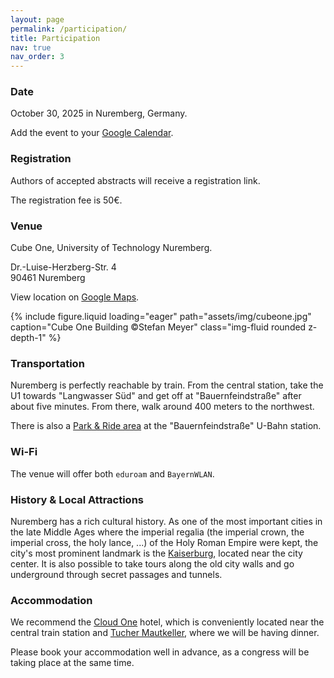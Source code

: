 ```yaml
---
layout: page
permalink: /participation/
title: Participation
nav: true
nav_order: 3
---
```




### Date
October 30, 2025 in Nuremberg, Germany.

Add the event to your [Google Calendar](https://calendar.google.com/calendar/event?action=TEMPLATE&tmeid=MGdwNDg1Zmk0ZzM5cTdqYmdqb3R2aXN1aHUgNzU4NTgwZmE0YTBhMzhiMTZmMjBmMWM5OGYzMTM1Yzc1ZTBkMTM0NWQ2ODczOGI4ZjJiZTFhODYxZDMwYzdhZUBn&tmsrc=758580fa4a0a38b16f20f1c98f3135c75e0d1345d68738b8f2be1a861d30c7ae%40group.calendar.google.com).

### Registration
Authors of accepted abstracts will receive a registration link.

The registration fee is 50€.

### Venue
Cube One, University of Technology Nuremberg.

Dr.-Luise-Herzberg-Str. 4<br>
90461 Nuremberg

View location on [Google Maps](https://maps.app.goo.gl/2ZGJN1bHrmLERDas7).

<div class="w-50">
{% include figure.liquid loading="eager" path="assets/img/cubeone.jpg" caption="Cube One Building ©Stefan Meyer" class="img-fluid rounded z-depth-1" %}
</div>

### Transportation
Nuremberg is perfectly reachable by train.
From the central station, take the U1 towards "Langwasser Süd" and get off at "Bauernfeindstraße" after about five minutes. From there, walk around 400 meters to the northwest.

There is also a [Park & Ride area](https://maps.app.goo.gl/nBnvVtRxNEx3Nqw66) at the "Bauernfeindstraße" U-Bahn station.

### Wi-Fi

The venue will offer both `eduroam` and `BayernWLAN`.

### History & Local Attractions
Nuremberg has a rich cultural history. As one of the most important cities in the late Middle Ages where the imperial regalia (the imperial crown, the imperial cross, the holy lance, ...) of the Holy Roman Empire were kept, the city's most prominent landmark is the [Kaiserburg](https://maps.app.goo.gl/YeA2ZbKxPtgBHYDr6), located near the city center. It is also possible to take tours along the old city walls and go underground through secret passages and tunnels.

### Accommodation
We recommend the [Cloud One](https://www.the-cloud-one.com/de/hotels/nuernberg/hotel-nuernberg/) hotel, which is conveniently located near the central train station and [Tucher Mautkeller](https://tucher-mautkeller.de/), where we will be having dinner.

Please book your accommodation well in advance, as a congress will be taking place at the same time.